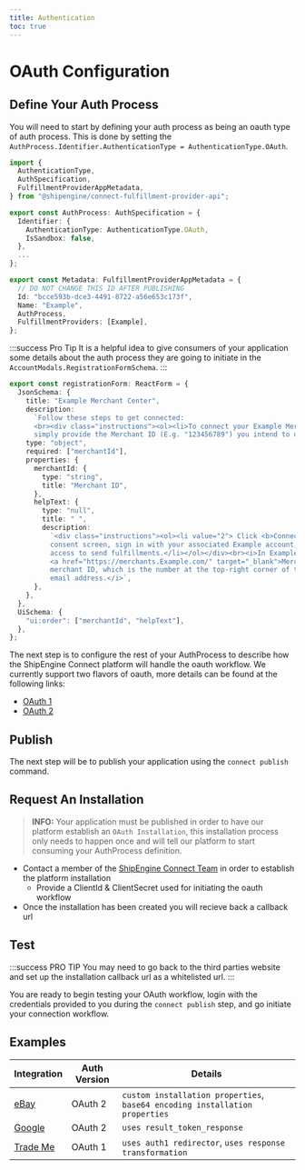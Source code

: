 ```yaml
---
title: Authentication
toc: true
---
```


# OAuth Configuration
## Define Your Auth Process
You will need to start by defining your auth process as being an oauth type of auth process.
This is done by setting the `AuthProcess.Identifier.AuthenticationType = AuthenticationType.OAuth`.
```typescript
import {
  AuthenticationType,
  AuthSpecification,
  FulfillmentProviderAppMetadata,
} from "@shipengine/connect-fulfillment-provider-api";

export const AuthProcess: AuthSpecification = {
  Identifier: {
    AuthenticationType: AuthenticationType.OAuth,
    IsSandbox: false,
  },
  ...
};

export const Metadata: FulfillmentProviderAppMetadata = {
  // DO NOT CHANGE THIS ID AFTER PUBLISHING
  Id: "bcce593b-dce3-4491-8722-a56e653c173f",
  Name: "Example",
  AuthProcess,
  FulfillmentProviders: [Example],
};
```

:::success Pro Tip
It is a helpful idea to give consumers of your application some details about the auth process they are going to initiate in the `AccountModals.RegistrationFormSchema`.
:::
```typescript
export const registrationForm: ReactForm = {
  JsonSchema: {
    title: "Example Merchant Center",
    description:
      `Follow these steps to get connected:
      <br><div class="instructions"><ol><li>To connect your Example Merchant Center to ShipStation, 
      simply provide the Merchant ID (E.g. "123456789") you intend to use below.</li></ol></div>`,
    type: "object",
    required: ["merchantId"],
    properties: {
      merchantId: {
        type: "string",
        title: "Merchant ID",
      },
      helpText: {
        type: "null",
        title: " ",
        description:
          `<div class="instructions"><ol><li value="2"> Click <b>Connect</b> to launch Example\'s 
          consent screen, sign in with your associated Example account, then authorize ShipStation 
          access to send fulfillments.</li></ol></div><br><i>In Example\'s 
          <a href="https://merchants.Example.com/" target="_blank">Merchant Center</a>, find your 
          merchant ID, which is the number at the top-right corner of the page, above the account 
          email address.</i>`,
      },
    },
  },
  UiSchema: {
    "ui:order": ["merchantId", "helpText"],
  },
};
```

The next step is to configure the rest of your AuthProcess to describe how the ShipEngine Connect platform will handle the oauth workflow.
We currently support two flavors of oauth, more details can be found at the following links:
- [OAuth 1](../oauth/1.0.md)
- [OAuth 2](../oauth/2.0.md)

## Publish
The next step will be to publish your application using the `connect publish` command.

## Request An Installation
> **INFO:** Your application must be published in order to have our platform establish an `OAuth Installation`, this installation process only needs to happen once and will tell our platform to start consuming your AuthProcess definition.

- Contact a member of the [ShipEngine Connect Team](mailto:connect@shipengine.com?subject=OAuth%20Installation) in order to establish the platform installation
    - Provide a ClientId & ClientSecret used for initiating the oauth workflow
- Once the installation has been created you will recieve back a callback url

## Test
:::success PRO TIP
You may need to go back to the third parties website and set up the installation callback url as a whitelisted url.
:::

You are ready to begin testing your OAuth workflow, login with the credentials provided to you during the `connect publish` step, and go initiate your connection workflow.

## Examples
| Integration  | Auth Version | Details |
| ----------- | ----------- | ----------- |
| [eBay](../oauth/examples/ebay.md) | OAuth 2 | `custom installation properties`, `base64 encoding installation properties` |
| [Google](../oauth/examples/google.md) | OAuth 2 | `uses result_token_response` |
| [Trade Me](../oauth/examples/trade-me.md) | OAuth 1 | `uses auth1 redirector`, `uses response transformation` |

